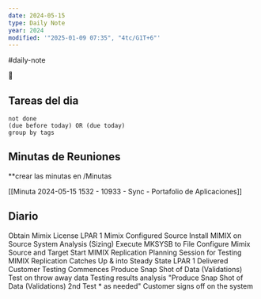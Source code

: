 ```yaml
---
date: 2024-05-15
type: Daily Note
year: 2024
modified: '"2025-01-09 07:35", "4tc/G1T+6"'
---
```

#daily-note

📝
## Tareas del dia


```tasks
not done
(due before today) OR (due today)
group by tags
```

## Minutas de Reuniones
**crear las minutas en /Minutas

[[Minuta 2024-05-15 1532 - 10933 - Sync - Portafolio de Aplicaciones]]

## Diario






Obtain Mimix License
LPAR 1 Mimix Configured Source
Install MIMIX on Source System
Analysis (Sizing)
Execute MKSYSB to File
Configure Mimix Source and Target
Start MIMIX Replication
Planning Session for Testing
MIMIX Replication Catches Up & into Steady State
LPAR 1 Delivered Customer Testing Commences
Produce Snap Shot of Data (Validations) Test on throw away data
Testing results analysis
"Produce Snap Shot of Data (Validations)
 2nd Test * as needed"
Customer signs off on the system